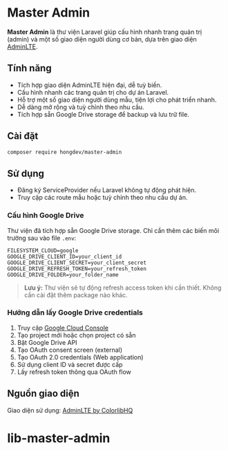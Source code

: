 # Master Admin

**Master Admin** là thư viện Laravel giúp cấu hình nhanh trang quản trị (admin) và một số giao diện người dùng cơ bản, dựa trên giao diện [AdminLTE](https://github.com/ColorlibHQ/AdminLTE#).

## Tính năng

- Tích hợp giao diện AdminLTE hiện đại, dễ tuỳ biến.
- Cấu hình nhanh các trang quản trị cho dự án Laravel.
- Hỗ trợ một số giao diện người dùng mẫu, tiện lợi cho phát triển nhanh.
- Dễ dàng mở rộng và tuỳ chỉnh theo nhu cầu.
- Tích hợp sẵn Google Drive storage để backup và lưu trữ file.

## Cài đặt

```bash
composer require hongdev/master-admin
```

## Sử dụng

- Đăng ký ServiceProvider nếu Laravel không tự động phát hiện.
- Truy cập các route mẫu hoặc tuỳ chỉnh theo nhu cầu dự án.

### Cấu hình Google Drive

Thư viện đã tích hợp sẵn Google Drive storage. Chỉ cần thêm các biến môi trường sau vào file `.env`:

```env
FILESYSTEM_CLOUD=google
GOOGLE_DRIVE_CLIENT_ID=your_client_id
GOOGLE_DRIVE_CLIENT_SECRET=your_client_secret
GOOGLE_DRIVE_REFRESH_TOKEN=your_refresh_token
GOOGLE_DRIVE_FOLDER=your_folder_name
```


> **Lưu ý:** Thư viện sẽ tự động refresh access token khi cần thiết. Không cần cài đặt thêm package nào khác.

### Hướng dẫn lấy Google Drive credentials

1. Truy cập [Google Cloud Console](https://console.cloud.google.com)
2. Tạo project mới hoặc chọn project có sẵn
3. Bật Google Drive API
4. Tạo OAuth consent screen (external)
5. Tạo OAuth 2.0 credentials (Web application)
6. Sử dụng client ID và secret được cấp
7. Lấy refresh token thông qua OAuth flow

## Nguồn giao diện

Giao diện sử dụng: [AdminLTE by ColorlibHQ](https://github.com/ColorlibHQ/AdminLTE#)
# lib-master-admin
